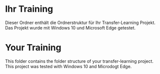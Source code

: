 # Ihr Training
Dieser Ordner enthält die Ordnerstruktur für Ihr Transfer-Learning Projekt. Das Projekt wurde mit Windows 10 und Microsoft Edge getestet. 

# Your Training

This folder contains the folder structure of your transfer-learning project. This project was tested with Windows 10 and Microdogt Edge.
